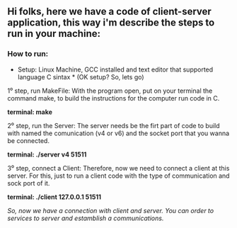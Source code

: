 <h2> Hi folks, here we have a code of client-server application, this way i'm describe the steps to run in your machine: </h2>

<h3> How to run:</h3>

* Setup: Linux Machine, GCC installed and text editor that supported language C sintax *
(OK setup? So, lets go)


1⁰ step, run MakeFile:
With the program open, put on your terminal the command make, to build the instructions for the computer run code in C.

<b> terminal: make </b>

2⁰ step, run the Server:
The server needs be the firt part of code to build  with named the comunication (v4 or v6) and the socket port that you wanna be connected.

<b> terminal: ./server v4 51511 </b> 

3⁰ step, connect a Client:
Therefore, now we need to connect a client at this server. For this, just to run a client code with the type of communication and sock port of it.

<b> terminal: ./client 127.0.0.1 51511 </b>

*So, now we have a connection with client and server. You can order to services to server and estamblish a communications.*  
